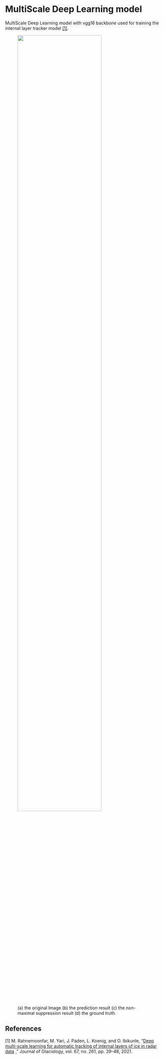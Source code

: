 # MultiScale Deep Learning model
MultiScale Deep Learning model with vgg16 backbone used for training the internal layer tracker model [[1]](#1).

<figure>
    <img src="http://yari.is.umbc.edu/images/fig4.png" width=80%>
    <figcaption>  (a) the original Image (b) the prediction result (c) the non-maximal suppression
result (d) the ground truth. </figcaption>
</figure>




## References
<a id="1">[1]</a> 
M. Rahnemoonfar, M. Yari, J. Paden, L. Koenig, and O. Ibikunle, “[Deep multi-scale learning for automatic tracking of internal layers of ice in radar data](https://doi.org/10.1017/jog.2020.80) ,” Journal of Glaciology, vol. 67, no. 261, pp. 39–48, 2021.
